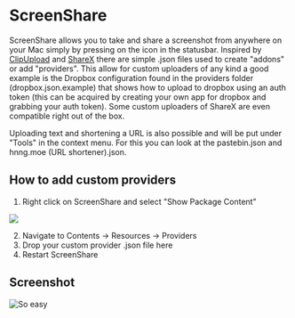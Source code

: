 # ScreenShare

ScreenShare allows you to take and share a screenshot from anywhere on your Mac simply by pressing on the icon in the statusbar.
Inspired by [ClipUpload](http://clipupload.net/) and [ShareX](http://getsharex.com/) there are simple .json files used to create "addons" or add "providers". This allow for custom uploaders of any kind a good example is the Dropbox configuration found in the providers folder (dropbox.json.example) that shows how to upload to dropbox using an auth token (this can be acquired by creating your own app for dropbox and grabbing your auth token). Some custom uploaders
 of ShareX are even compatible right out of the box.

Uploading text and shortening a URL is also possible and will be put under "Tools" in the context menu. For this you can look at the pastebin.json and hnng.moe (URL shortener).json.

## How to add custom providers
1. Right click on ScreenShare and select "Show Package Content"

![](http://i.imgur.com/ldYcjjNl.png)

2. Navigate to Contents -> Resources -> Providers
3. Drop your custom provider .json file here
4. Restart ScreenShare

## Screenshot
![So easy](http://i.imgur.com/2E5nyHsl.png)
